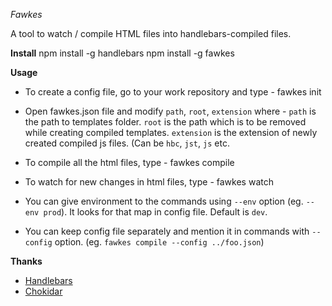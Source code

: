 *Fawkes*

A tool to watch / compile HTML files into handlebars-compiled files.

**Install**
    npm install -g handlebars
    npm install -g fawkes

**Usage**

* To create a config file, go to your work repository and type -
    fawkes init

* Open fawkes.json file and modify `path`, `root`, `extension` where -
  `path` is the path to templates folder.
  `root` is the path which is to be removed while creating compiled
  templates.
  `extension` is the extension of newly created compiled js files. (Can
  be `hbc`, `jst`, `js` etc.

* To compile all the html files, type -
    fawkes compile

* To watch for new changes in html files, type -
    fawkes watch

* You can give environment to the commands using `--env` option
  (eg. `--env prod`). It looks for that map in config file. Default is
  `dev`.

* You can keep config file separately and mention it in commands with
  `--config` option. (eg. `fawkes compile --config ../foo.json`)

**Thanks**
* [Handlebars](https://github.com/wycats/handlebars.js)
* [Chokidar](https://github.com/paulmillr/chokidar)
